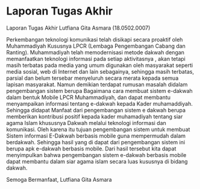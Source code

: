 # Laporan Tugas Akhir
Laporan Tugas Akhir Lutfiana Gita Asmara (18.0502.0007)

Perkembangan teknologi komunikasi telah disikapi secara proaktif oleh Muhammadiyah Kususnya LPCR (Lembaga Pengembangan Cabang dan Ranting). Muhammadiyah telah memodernisasi metode dakwah dengan memanfaatkan teknologi informasi pada setiap aktivitasnya , akan tetapi masih terbatas pada media yang umum digunakan oleh masyarakat seperti media sosial, web di Internet dan lain sebagainya, sehingga masih terbatas, parsial dan belum tersebar menyeluruh secara merata kepada semua lapisan masyarakat. Namun demikian terdapat rumusan masalah didalam pengembangan sistem berupa Bagaimana cara membuat sistem e-dakwah dalam bentuk Mobile LPCR Muhammadiyah, dan dapat membantu menyampaikan informasi tentang e-dakwah kepada Kader muhamaddiyah. Sehingga didapat Manfaat dari pengembangan sistem e dakwah berupa memberikan kontribusi positif kepada kader muhamadiyah tentang siar agama Islam khususnya Dakwah melalui teknologi informasi dan komunikasi. Oleh karena itu tujuan pengembangan sistem  untuk membuat Sistem informasi E-Dakwah berbasis mobile guna mempermudah dalam berdakwah. Sehingga hasil yang di dapat dari pengembangan sistem ini berupa apk e-dakwah berbasis mobile. Dari hasil tersebut kita dapat menyimpulkan bahwa pengembangan sistem e-dakwah berbasis mobile dapat membantu dalam siar agama islam secara luas kususnya di bidang dakwah.

Semoga Bermanfaat,
Lutfiana Gita Asmara
